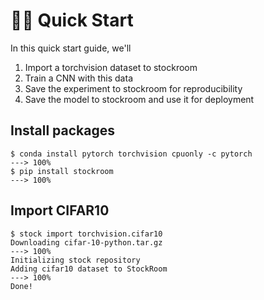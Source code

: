 # 🏃‍♀️ Quick Start

In this quick start guide, we'll

1. Import a torchvision dataset to stockroom
2. Train a CNN with this data
3. Save the experiment to stockroom for reproducibility
4. Save the model to stockroom and use it for deployment

## Install packages

<div class="termy">

```console
$ conda install pytorch torchvision cpuonly -c pytorch
---> 100%
$ pip install stockroom
---> 100%
```

</div>

## Import CIFAR10

<div class="termy">

```console
$ stock import torchvision.cifar10
Downloading cifar-10-python.tar.gz
---> 100%
Initializing stock repository
Adding cifar10 dataset to StockRoom 
---> 100%
Done!
```

</div>
